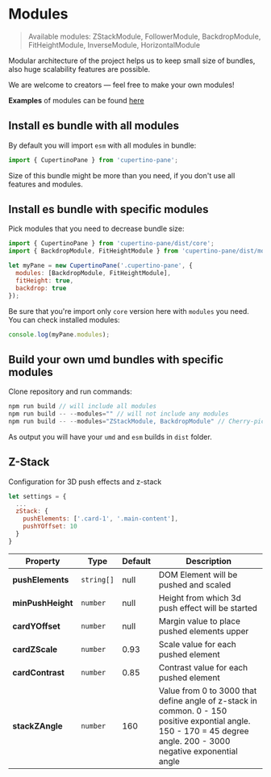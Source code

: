 
# Modules

> Available modules:   ZStackModule, FollowerModule, BackdropModule, FitHeightModule, InverseModule, HorizontalModule

Modular architecture of the project helps us to keep small size of bundles, also huge scalability features are possible. 

We are welcome to creators — feel free to make your own modules!

**Examples** of modules can be found [here](https://github.com/roman-rr/cupertino-pane/tree/master/src/modules)

## Install es bundle with all modules
By default you will import `esm` with all modules in bundle:
```js
import { CupertinoPane } from 'cupertino-pane';
```
Size of this bundle might be more than you need, if you don't use all features and modules. 
## Install es bundle with specific modules
Pick modules that you need to decrease bundle size:
```js
import { CupertinoPane } from 'cupertino-pane/dist/core';
import { BackdropModule, FitHeightModule } from 'cupertino-pane/dist/modules';

let myPane = new CupertinoPane('.cupertino-pane', {
  modules: [BackdropModule, FitHeightModule],
  fitHeight: true,
  backdrop: true
});
```
Be sure that you're import only `core` version here with `modules` you need. 
You can check installed modules:
```js
console.log(myPane.modules);
```
## Build your own umd bundles with specific modules
Clone repository and run commands:
```js
npm run build // will include all modules
npm run build -- --modules="" // will not include any modules
npm run build -- --modules="ZStackModule, BackdropModule" // Cherry-pick your modules 
```
As output you will have your `umd` and `esm` builds in `dist` folder.


## Z-Stack
Configuration for 3D push effects and z-stack
```js
let settings = {
  ...
  zStack: {
    pushElements: ['.card-1', '.main-content'],
    pushYOffset: 10
  }
}
```
| Property | Type | Default | Description |
| - | - | - | - |
| **pushElements** | `string[]` | null | DOM Element will be pushed and scaled |
| **minPushHeight** | `number` | null | Height from which 3d push effect will be started |
| **cardYOffset** | `number` | null | Margin value to place pushed elements upper |
| **cardZScale** | `number` | 0.93 | Scale value for each pushed element |
| **cardContrast** | `number` | 0.85 | Contrast value for each pushed element |
| **stackZAngle** | `number` | 160 | Value from 0 to 3000 that define angle of z-stack in common. 0 - 150 positive expontial angle. 150 - 170 = 45 degree angle. 200 - 3000 negative exponential angle |
